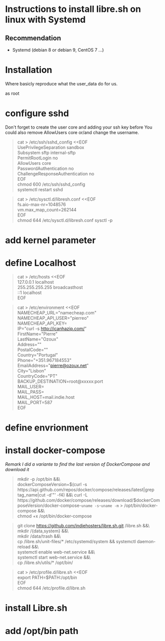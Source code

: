 # Instructions to install libre.sh on linux with Systemd

## Recommendation
- Systemd (debian 8 or debian 9, CentOS 7 ...)

# Installation
Where basicly reproduce what the user_data do for us.

as root

# configure sshd
Don't forget to create the user core and adding your ssh key before
You could also remove AllowUsers core or/and change the username.
  
> cat > /etc/ssh/sshd_config <<EOF  
UsePrivilegeSeparation sandbox  
Subsystem sftp internal-sftp  
PermitRootLogin no  
AllowUsers core  
PasswordAuthentication no  
ChallengeResponseAuthentication no  
EOF  
> chmod 600 /etc/ssh/sshd_config  
> systemctl restart sshd  

  
> cat > /etc/sysctl.d/libresh.conf <<EOF  
fs.aio-max-nr=1048576  
vm.max_map_count=262144  
EOF  
> chmod 644 /etc/sysctl.d/libresh.conf
> sysctl -p  
# add kernel parameter

# define Localhost
  
> cat > /etc/hosts <<EOF  
127.0.0.1 localhost  
255.255.255.255 broadcasthost  
::1 localhost  
EOF  

  
> cat > /etc/environment <<EOF  
NAMECHEAP_URL="namecheap.com"  
NAMECHEAP_API_USER="pierreo"  
NAMECHEAP_API_KEY=  
IP="curl -s http://icanhazip.com/"  
FirstName="Pierre"  
LastName="Ozoux"  
Address=""  
PostalCode=""  
Country="Portugal"  
Phone="+351.967184553"  
EmailAddress="pierre@ozoux.net"  
City="Lisbon"  
CountryCode="PT"  
BACKUP_DESTINATION=root@xxxxx:port  
MAIL_USER=  
MAIL_PASS=  
MAIL_HOST=mail.indie.host  
MAIL_PORT=587  
EOF  

  
# define envrionment
# install docker-compose
*Remark I did a variante to find the last version of DockerCompose and download it*
> mkdir -p /opt/bin &&\  
> dockerComposeVersion=$(curl -s https://api.github.com/repos/docker/compose/releases/latest|grep tag_name|cut -d'"' -f4) &&\  
> curl -L https://github.com/docker/compose/releases/download/$dockerComposeVersion/docker-compose-`uname -s`-`uname -m` > /opt/bin/docker-compose &&\  
> chmod +x /opt/bin/docker-compose  

  
> git clone https://github.com/indiehosters/libre.sh.git /libre.sh &&\  
> mkdir /{data,system} &&\  
> mkdir /data/trash &&\  
> cp /libre.sh/unit-files/* /etc/systemd/system && systemctl daemon-reload &&\  
> systemctl enable web-net.service &&\  
> systemctl start web-net.service &&\  
> cp /libre.sh/utils/* /opt/bin/  

  
> cat > /etc/profile.d/libre.sh <<EOF  
export PATH=$PATH:/opt/bin  
EOF  
chmod 644 /etc/profile.d/libre.sh  
# install Libre.sh
# add /opt/bin path
